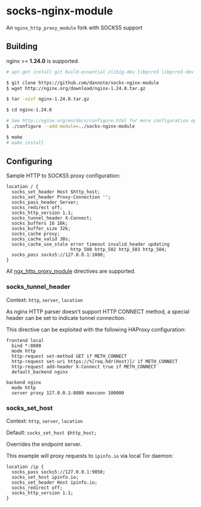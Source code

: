 # socks-nginx-module

An `nginx_http_proxy_module` fork with SOCKS5 support

## Building

nginx >= **1.24.0** is supported.

```bash
# apt-get install git build-essential zlib1g-dev libpcre3 libpcre3-dev unzip

$ git clone https://github.com/dannote/socks-nginx-module
$ wget http://nginx.org/download/nginx-1.24.0.tar.gz

$ tar -xzvf nginx-1.24.0.tar.gz

$ cd nginx-1.24.0

# See http://nginx.org/en/docs/configure.html for more configuration options
$ ./configure --add-module=../socks-nginx-module

$ make
# make install
```

## Configuring

Sample HTTP to SOCKS5 proxy configuration:

```
location / {
  socks_set_header Host $http_host;
  socks_set_header Proxy-Connection '';
  socks_pass_header Server;
  socks_redirect off;
  socks_http_version 1.1;
  socks_tunnel_header X-Connect;
  socks_buffers 16 16k; 
  socks_buffer_size 32k;
  socks_cache proxy;
  socks_cache_valid 30s;
  socks_cache_use_stale error timeout invalid_header updating
                        http_500 http_502 http_503 http_504;
  socks_pass socks5://127.0.0.1:1080;
}
```

All [ngx_http_proxy_module](http://nginx.org/en/docs/http/ngx_http_proxy_module.html) directives are supported.

### socks_tunnel_header

Context: `http`, `server`, `location`

As nginx HTTP parser doesn't support HTTP CONNECT method, a special header can be set to indicate tunnel connection.

This directive can be exploited with the following HAProxy configuration:

```
frontend local
  bind *:8080
  mode http
  http-request set-method GET if METH_CONNECT
  http-request set-uri https://%[req.hdr(Host)]/ if METH_CONNECT
  http-request add-header X-Connect true if METH_CONNECT
  default_backend nginx

backend nginx
  mode http
  server proxy 127.0.0.1:8080 maxconn 100000
```

### socks_set_host

Context: `http`, `server`, `location`

Default: `socks_set_host $http_host;`

Overrides the endpoint server.

This example will proxy requests to `ipinfo.io` via local Tor daemon:

```
location /ip {
  socks_pass socks5://127.0.0.1:9050;
  socks_set_host ipinfo.io;
  socks_set_header Host ipinfo.io; 
  socks_redirect off;
  socks_http_version 1.1;
}
```